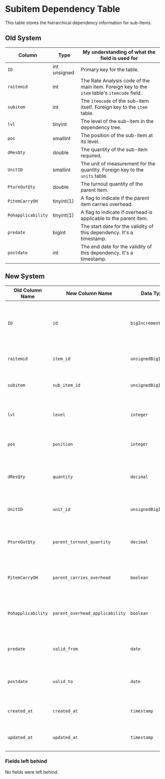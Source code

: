 
# Subitem Dependency Table

This table stores the hierarchical dependency information for sub-items.

## Old System

| Column | Type | My understanding of what the field is used for |
|---|---|---|
| `ID` | int unsigned | Primary key for the table. |
| `raitemid` | int | The Rate Analysis code of the main item. Foreign key to the `item` table's `itemcode` field. |
| `subitem` | int | The `itemcode` of the sub-item itself. Foreign key to the `item` table. |
| `lvl` | tinyint | The level of the sub-item in the dependency tree. |
| `pos` | smallint | The position of the sub-item at its level. |
| `dResQty` | double | The quantity of the sub-item required. |
| `UnitID` | smallint | The unit of measurement for the quantity. Foreign key to the `units` table. |
| `PturnOutQty` | double | The turnout quantity of the parent item. |
| `PitemCarryOH` | tinyint(1) | A flag to indicate if the parent item carries overhead. |
| `Pohapplicability` | tinyint(1) | A flag to indicate if overhead is applicable to the parent item. |
| `predate` | bigint | The start date for the validity of this dependency. It's a timestamp. |
| `postdate` | int | The end date for the validity of this dependency. It's a timestamp. |

## New System

| Old Column Name | New Column Name | Data Type | Description | Remarks |
|---|---|---|---|---|
| `ID` | `id` | `bigIncrements` | Primary key for the table. | Changed to be more conventional with Laravel's naming standards. |
| `raitemid` | `item_id` | `unsignedBigInteger` | Foreign key to the `items` table (the main item). | Renamed to follow Laravel's conventions. |
| `subitem` | `sub_item_id` | `unsignedBigInteger` | Foreign key to the `items` table (the sub-item). | Renamed to follow Laravel's conventions. |
| `lvl` | `level` | `integer` | The level of the sub-item in the dependency tree. | Renamed for clarity. |
| `pos` | `position` | `integer` | The position of the sub-item at its level. | Renamed for clarity. |
| `dResQty` | `quantity` | `decimal` | The quantity of the sub-item required. | Renamed for clarity and changed to `decimal` for better precision. |
| `UnitID` | `unit_id` | `unsignedBigInteger` | Foreign key to the `units` table. | Renamed to follow Laravel's conventions. |
| `PturnOutQty` | `parent_turnout_quantity` | `decimal` | The turnout quantity of the parent item. | Renamed for clarity and changed to `decimal` for better precision. |
| `PitemCarryOH` | `parent_carries_overhead` | `boolean` | A flag to indicate if the parent item carries overhead. | Renamed for clarity and changed to `boolean`. |
| `Pohapplicability` | `parent_overhead_applicability` | `boolean` | A flag to indicate if overhead is applicable to the parent item. | Renamed for clarity and changed to `boolean`. |
| `predate` | `valid_from` | `date` | The start date for the validity of this dependency. | Renamed for clarity and changed to `date` type. |
| `postdate` | `valid_to` | `date` | The end date for the validity of this dependency. | Renamed for clarity and changed to `date` type. |
| `created_at` | `created_at` | `timestamp` | The date the record was created. | Added to follow Laravel's conventions. |
| `updated_at` | `updated_at` | `timestamp` | The date the record was last updated. | Added to follow Laravel's conventions. |

### Fields left behind

No fields were left behind.
